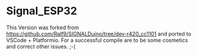 # Signal_ESP32
This Version was forked from https://github.com/Ralf9/SIGNALDuino/tree/dev-r420_cc1101 and ported to VSCode + Platformio.
For a successful compile are to be some cosmetics and correct other issues. ;-(
